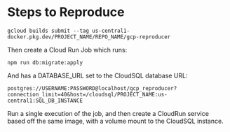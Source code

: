 # Steps to Reproduce

```
gcloud builds submit --tag us-central1-docker.pkg.dev/PROJECT_NAME/REPO_NAME/gcp-reproducer
```

Then create a Cloud Run Job which runs:

```
npm run db:migrate:apply
```

And has a DATABASE_URL set to the CloudSQL database URL:

```
postgres://USERNAME:PASSWORD@localhost/gcp_reproducer?connection_limit=40&host=/cloudsql/PROJECT_NAME:us-central1:SQL_DB_INSTANCE
```

Run a single execution of the job, and then create a CloudRun service based off the same image, with a volume mount to the CloudSQL
instance.

